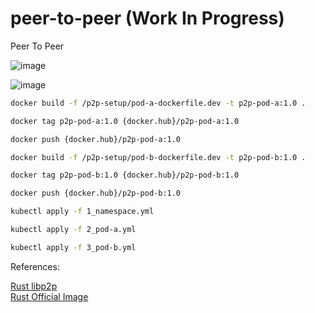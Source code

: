 # peer-to-peer (Work In Progress)
Peer To Peer 

![image](https://user-images.githubusercontent.com/76512851/214358618-6d3895ff-2da4-4169-840c-200499844b58.png)


![image](https://user-images.githubusercontent.com/76512851/214309185-c9134ca0-1c2c-4c1e-8706-bd8e932c09b1.png)


```bash
docker build -f /p2p-setup/pod-a-dockerfile.dev -t p2p-pod-a:1.0 .
```

```bash
docker tag p2p-pod-a:1.0 {docker.hub}/p2p-pod-a:1.0
```

```bash
docker push {docker.hub}/p2p-pod-a:1.0
```

```bash
docker build -f /p2p-setup/pod-b-dockerfile.dev -t p2p-pod-b:1.0 .
```

```bash
docker tag p2p-pod-b:1.0 {docker.hub}/p2p-pod-b:1.0
```

```bash
docker push {docker.hub}/p2p-pod-b:1.0
```

```bash
kubectl apply -f 1_namespace.yml
```

```bash
kubectl apply -f 2_pod-a.yml
```

```bash
kubectl apply -f 3_pod-b.yml
```


References:

[Rust libp2p](https://github.com/libp2p/rust-libp2p)<br>
[Rust Official Image](https://hub.docker.com/_/rust)

